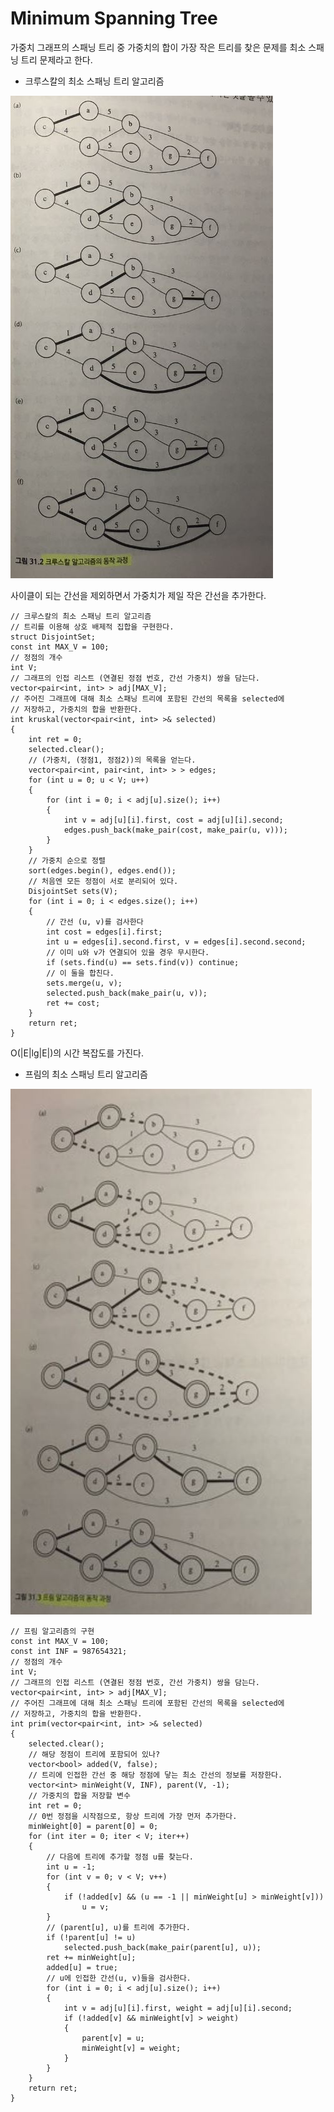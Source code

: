 # Minimum Spanning Tree

가중치 그래프의 스패닝 트리 중 가중치의 합이 가장 작은 트리를 찾은 문제를 최소 스패닝 트리 문제라고 한다.

* 크루스칼의 최소 스패닝 트리 알고리즘

![MST1](https://github.com/HyunJunKwon/ALGORITHMS/blob/master/PictureMaterials/Graph_MST1.JPG?raw=true)

사이클이 되는 간선을 제외하면서 가중치가 제일 작은 간선을 추가한다.

```
// 크루스칼의 최소 스패닝 트리 알고리즘
// 트리를 이용해 상호 배제적 집합을 구현한다.
struct DisjointSet;
const int MAX_V = 100;
// 정점의 개수
int V;
// 그래프의 인접 리스트 (연결된 정점 번호, 간선 가중치) 쌍을 담는다.
vector<pair<int, int> > adj[MAX_V];
// 주어진 그래프에 대해 최소 스패닝 트리에 포함된 간선의 목록을 selected에
// 저장하고, 가중치의 합을 반환한다.
int kruskal(vector<pair<int, int> >& selected)
{
	int ret = 0;
	selected.clear();
	// (가중치, (정점1, 정점2))의 목록을 얻는다.
	vector<pair<int, pair<int, int> > > edges;
	for (int u = 0; u < V; u++)
	{
		for (int i = 0; i < adj[u].size(); i++)
		{
			int v = adj[u][i].first, cost = adj[u][i].second;
			edges.push_back(make_pair(cost, make_pair(u, v)));
		}
	}
	// 가중치 순으로 정렬
	sort(edges.begin(), edges.end());
	// 처음엔 모든 정점이 서로 분리되어 있다.
	DisjointSet sets(V);
	for (int i = 0; i < edges.size(); i++)
	{
		// 간선 (u, v)를 검사한다
		int cost = edges[i].first;
		int u = edges[i].second.first, v = edges[i].second.second;
		// 이미 u와 v가 연결되어 있을 경우 무시한다.
		if (sets.find(u) == sets.find(v)) continue;
		// 이 둘을 합친다.
		sets.merge(u, v);
		selected.push_back(make_pair(u, v));
		ret += cost;
	}
	return ret;
}
```

O(|E|lg|E|)의 시간 복잡도를 가진다.



* 프림의 최소 스패닝 트리 알고리즘

![PRIM1](https://github.com/HyunJunKwon/ALGORITHMS/blob/master/PictureMaterials/Graph_PRIM1.JPG?raw=true)

```
// 프림 알고리즘의 구현
const int MAX_V = 100;
const int INF = 987654321;
// 정점의 개수
int V;
// 그래프의 인접 리스트 (연결된 정점 번호, 간선 가중치) 쌍을 담는다.
vector<pair<int, int> > adj[MAX_V];
// 주어진 그래프에 대해 최소 스패닝 트리에 포함된 간선의 목록을 selected에
// 저장하고, 가중치의 합을 반환한다.
int prim(vector<pair<int, int> >& selected)
{
	selected.clear();
	// 해당 정점이 트리에 포함되어 있나?
	vector<bool> added(V, false);
	// 트리에 인접한 간선 중 해당 정점에 닿는 최소 간선의 정보를 저장한다.
	vector<int> minWeight(V, INF), parent(V, -1);
	// 가중치의 합을 저장할 변수
	int ret = 0;
	// 0번 정점을 시작점으로, 항상 트리에 가장 먼저 추가한다.
	minWeight[0] = parent[0] = 0;
	for (int iter = 0; iter < V; iter++)
	{
		// 다음에 트리에 추가할 정점 u를 찾는다.
		int u = -1;
		for (int v = 0; v < V; v++)
		{
			if (!added[v] && (u == -1 || minWeight[u] > minWeight[v]))
				u = v;
		}
		// (parent[u], u)를 트리에 추가한다.
		if (!parent[u] != u)
			selected.push_back(make_pair(parent[u], u));
		ret += minWeight[u];
		added[u] = true;
		// u에 인접한 간선(u, v)들을 검사한다.
		for (int i = 0; i < adj[u].size(); i++)
		{
			int v = adj[u][i].first, weight = adj[u][i].second;
			if (!added[v] && minWeight[v] > weight)
			{
				parent[v] = u;
				minWeight[v] = weight;
			}
		}
	}
	return ret;
}
```

